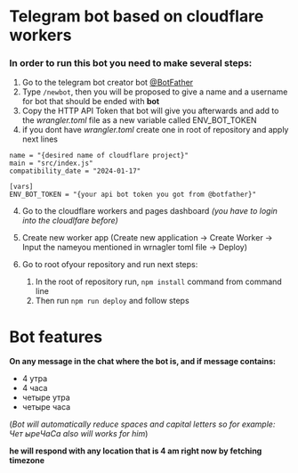 # Telegram bot based on **cloudflare workers**

### **In order to run this bot you need to make several steps:**
1. Go to the telegram bot creator bot [@BotFather](https://t.me/BotFather)
2. Type `/newbot`, then you will be proposed to give a name and a username for bot that should be ended with **bot**
3. Copy the HTTP API Token that bot will give you afterwards and add to the *wrangler.toml* file as a new variable called ENV_BOT_TOKEN
4. if you dont have *wrangler.toml* create one in root of repository and apply next lines 
```
name = "{desired name of cloudflare project}"
main = "src/index.js"
compatibility_date = "2024-01-17"

[vars]
ENV_BOT_TOKEN = "{your api bot token you got from @botfather}"
```
4. Go to the cloudflare workers and pages dashboard *(you have to login into the cloudlfare before)*
5. Create new worker app (Create new application -> Create Worker -> Input the nameyou mentioned in wrnagler toml file -> Deploy)
6. Go to root ofyour repository and run next steps:
     
    1. In the root of repository run, `npm install` command from command line
    2. Then run `npm run deploy` and follow steps

# Bot features

**On any message in the chat where the bot is, and if message contains:**
- 4 утра
- 4 часа
- четыре утра
- четыре часа

(*Bot will automatically reduce spaces and capital letters so for example: Чет ыреЧаСа also will works for him*) 

**he will respond with any location that is 4 am right now by fetching timezone**